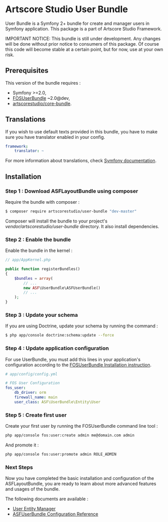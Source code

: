 # Artscore Studio User Bundle

User Bundle is a Symfony 2+ bundle for create and manager users in Symfony application. This package is a part of Artscore Studio Framework.

IMPORTANT NOTICE: This bundle is still under development. Any changes will be done without prior notice to consumers of this package. Of course this code will become stable at a certain point, but for now, use at your own risk.

## Prerequisites

This version of the bundle requires :
* Symfony >=2.0, 
* [FOSUserBundle](https://github.com/FriendsOfSymfony/FOSUserBundle) ~2.0@dev,
* [artscorestudio/core-bundle](https://github.com/artscorestudio/core-bundle).

## Translations

If you wish to use default texts provided in this bundle, you have to make sure you have translator enabled in your config.

```yaml
framework:
    translator: ~
```

For more information about translations, check [Symfony documentation](http://symfony.com/doc/current/book/translation.html).

## Installation

### Step 1 : Download ASFLayoutBundle using composer

Require the bundle with composer :

```bash
$ composer require artscorestudio/user-bundle "dev-master"
```

Composer will install the bundle to your project's *vendor/artscorestudio/user-bundle* directory. It also install dependencies. 

### Step 2 : Enable the bundle

Enable the bundle in the kernel :

```php
// app/AppKernel.php

public function registerBundles()
{
	$bundles = array(
		// ...
		new ASF\UserBundle\ASFUserBundle()
		// ...
	);
}
```

### Step 3 : Update your schema

If you are using Doctrine, update your schema by running the command :
```bash
$ php app/console doctrine:schema:update --force
```

### Step 4 : Update application configuration

For use UserBundle, you must add this lines in your application's configuration according to the [FOSUserBundle Installation instruction](https://github.com/FriendsOfSymfony/FOSUserBundle/blob/master/Resources/doc/index.md).

```yaml
# app/config/config.yml

# FOS User Configuration
fos_user:
    db_driver: orm
    firewall_name: main
    user_class: ASF\UserBundle\Entity\User
```

### Step 5 : Create first user

Create your first user by running the FOSUserBundle command line tool :
```bash
php app/console fos:user:create admin me@domain.com admin
```

And promote it :
```bash
php app/console fos:user:promote admin ROLE_ADMIN
```

### Next Steps

Now you have completed the basic installation and configuration of the ASFLayoutBundle, you are ready to learn about more advanced features and usages of the bundle.

The following documents are available :
* [User Entity Manager](user-manager.md)
* [ASFUserBundle Configuration Reference](configuration.md)